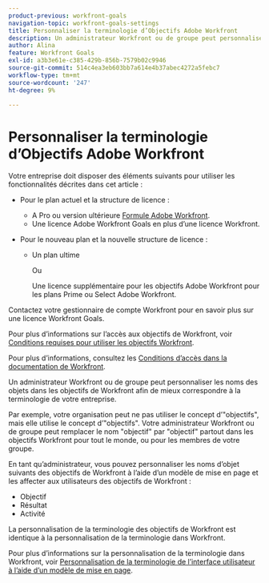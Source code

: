 ```yaml
---
product-previous: workfront-goals
navigation-topic: workfront-goals-settings
title: Personnaliser la terminologie d’Objectifs Adobe Workfront
description: Un administrateur Workfront ou de groupe peut personnaliser les noms des objets dans les objectifs de Workfront afin de mieux correspondre à la terminologie de votre entreprise.
author: Alina
feature: Workfront Goals
exl-id: a3b3e61e-c385-429b-856b-7579b02c9946
source-git-commit: 514c4ea3eb603bb7a614e4b37abec4272a5febc7
workflow-type: tm+mt
source-wordcount: '247'
ht-degree: 9%

---
```


# Personnaliser la terminologie d’Objectifs Adobe Workfront

Votre entreprise doit disposer des éléments suivants pour utiliser les fonctionnalités décrites dans cet article :

* Pour le plan actuel et la structure de licence :

   * A Pro ou version ultérieure [Formule Adobe Workfront](https://www.workfront.com/plans).
   * Une licence Adobe Workfront Goals en plus d’une licence Workfront.

* Pour le nouveau plan et la nouvelle structure de licence :

   * Un plan ultime

     Ou

     Une licence supplémentaire pour les objectifs Adobe Workfront pour les plans Prime ou Select Adobe Workfront.

Contactez votre gestionnaire de compte Workfront pour en savoir plus sur une licence Workfront Goals.

Pour plus d’informations sur l’accès aux objectifs de Workfront, voir [Conditions requises pour utiliser les objectifs Workfront](/help/quicksilver/workfront-goals/goal-management/access-needed-for-wf-goals.md).

Pour plus d’informations, consultez les [Conditions d’accès dans la documentation de Workfront](/help/quicksilver/administration-and-setup/add-users/access-levels-and-object-permissions/access-level-requirements-in-documentation.md).

Un administrateur Workfront ou de groupe peut personnaliser les noms des objets dans les objectifs de Workfront afin de mieux correspondre à la terminologie de votre entreprise.

Par exemple, votre organisation peut ne pas utiliser le concept d’&quot;objectifs&quot;, mais elle utilise le concept d’&quot;objectifs&quot;. Votre administrateur Workfront ou de groupe peut remplacer le nom &quot;objectif&quot; par &quot;objectif&quot; partout dans les objectifs Workfront pour tout le monde, ou pour les membres de votre groupe.

En tant qu’administrateur, vous pouvez personnaliser les noms d’objet suivants des objectifs de Workfront à l’aide d’un modèle de mise en page et les affecter aux utilisateurs des objectifs de Workfront :

* Objectif
* Résultat
* Activité

La personnalisation de la terminologie des objectifs de Workfront est identique à la personnalisation de la terminologie dans Workfront.

Pour plus d’informations sur la personnalisation de la terminologie dans Workfront, voir [Personnalisation de la terminologie de l’interface utilisateur à l’aide d’un modèle de mise en page](../../administration-and-setup/customize-workfront/use-layout-templates/customize-terminology.md).
